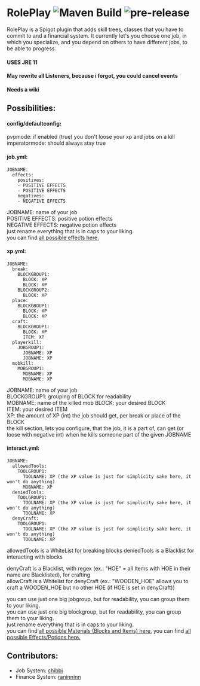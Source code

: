 # RolePlay ![Maven Build](https://github.com/chibbi/RolePlay/workflows/Maven%20Build/badge.svg?branch=main&event=push) ![pre-release](https://github.com/chibbi/RolePlay/workflows/pre-release/badge.svg?branch=main)
RolePlay is a Spigot plugin that adds skill trees, classes that you have to commit to and a financial system.
It currently let's you choose one job, in which you specialize, and you depend on others to have different jobs, to be able to progress.  
#### USES JRE 11  

#### May rewrite all Listeners, because i forgot, you could cancel events
#### Needs a wiki  
  
## Possibilities:
#### config/defaultconfig:
pvpmode: if enabled (true) you don't loose your xp and jobs on a kill
imperatormode: should always stay true
#### job.yml:
```
JOBNAME:
  effects:
    positives:
    - POSITIVE EFFECTS
    - POSITIVE EFFECTS
    negatives:
    - NEGATIVE EFFECTS
```
JOBNAME: name of your job  
POSITIVE EFFECTS: positive potion effects  
NEGATIVE EFFECTS: negative potion effects  
just rename everything that is in caps to your liking.  
you can find [all possible effects here.](https://hub.spigotmc.org/javadocs/spigot/org/bukkit/potion/PotionEffectType.html)
#### xp.yml:
```
JOBNAME:
  break:
    BLOCKGROUP1:
      BLOCK: XP
      BLOCK: XP
    BLOCKGROUP2:
      BLOCK: XP
  place:
    BLOCKGROUP1:
      BLOCK: XP
      BLOCK: XP
  craft:
    BLOCKGROUP1:
      BLOCK: XP
      ITEM: XP
  playerkill:
    JOBGROUP1:
      JOBNAME: XP
      JOBNAME: XP
  mobkill:
    MOBGROUP1:
      MOBNAME: XP
      MOBNAME: XP
```
JOBNAME: name of your job  
BLOCKGROUP1: grouping of BLOCK for readability  
MOBNAME: name of the killed mob
BLOCK: your desired BLOCK  
ITEM: your desired ITEM  
XP: the amount of XP (int) the job should get, per break or place of the BLOCK  
the kill section, lets you configure, that the job, it is a part of, can get (or loose with negative int) when he kills someone part of the given JOBNAME  
#### interact.yml:
```
JOBNAME:
  allowedTools:
    TOOLGROUP1:
      TOOLNAME: XP (the XP value is just for simplicity sake here, it won't do anything)
      MOBNAME: XP
  deniedTools:
    TOOLGROUP1:
      TOOLNAME: XP (the XP value is just for simplicity sake here, it won't do anything)
      TOOLNAME: XP
  denyCraft:
    TOOLGROUP1:
      TOOLNAME: XP (the XP value is just for simplicity sake here, it won't do anything)
      TOOLNAME: XP
```
allowedTools is a WhiteList for breaking blocks
deniedTools is a Blacklist for interacting with blocks
  
denyCraft is a Blacklist, with regex (ex.: "HOE" = all Items with HOE in their name are Blacklisted), for crafting  
allowCraft is a Whitelist for denyCraft (ex.: "WOODEN_HOE" allows you to craft a WOODEN_HOE but no other HOE (if HOE is set in denyCraft))  
  
you can use just one big jobgroup, but for readability,
you can group them to your liking.  
you can use just one big blockgroup, but for readability,
you can group them to your liking.  
just rename everything that is in caps to your liking.  
you can find [all possible Materials (Blocks and Items) here.](https://hub.spigotmc.org/javadocs/spigot/org/bukkit/Material.html)
you can find [all possible Effects/Potions here.](https://hub.spigotmc.org/javadocs/spigot/org/bukkit/potion/PotionEffectType.html)

## Contributors:
 - Job System: [chibbi](https://github.com/chibbi)
 - Finance System: [raninninn](https://github.com/raninninn)
